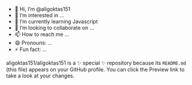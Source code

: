 - 👋 Hi, I’m @aligoktas151
- 👀 I’m interested in ...
- 🌱 I’m currently learning Javascript
- 💞️ I’m looking to collaborate on ...
- 📫 How to reach me ...
- 😄 Pronouns: ...
- ⚡ Fun fact: ...


aligoktas151/aligoktas151 is a ✨ special ✨ repository because its `README.md` (this file) appears on your GitHub profile.
You can click the Preview link to take a look at your changes.

